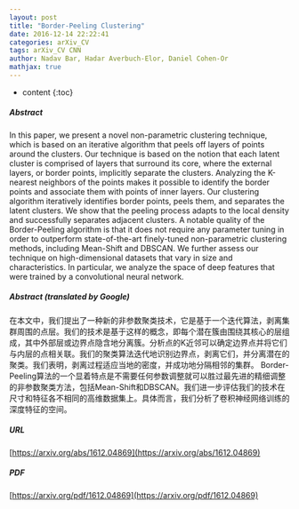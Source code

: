 ```yaml
---
layout: post
title: "Border-Peeling Clustering"
date: 2016-12-14 22:22:41
categories: arXiv_CV
tags: arXiv_CV CNN
author: Nadav Bar, Hadar Averbuch-Elor, Daniel Cohen-Or
mathjax: true
---
```


* content
{:toc}

##### Abstract
In this paper, we present a novel non-parametric clustering technique, which is based on an iterative algorithm that peels off layers of points around the clusters. Our technique is based on the notion that each latent cluster is comprised of layers that surround its core, where the external layers, or border points, implicitly separate the clusters. Analyzing the K-nearest neighbors of the points makes it possible to identify the border points and associate them with points of inner layers. Our clustering algorithm iteratively identifies border points, peels them, and separates the latent clusters. We show that the peeling process adapts to the local density and successfully separates adjacent clusters. A notable quality of the Border-Peeling algorithm is that it does not require any parameter tuning in order to outperform state-of-the-art finely-tuned non-parametric clustering methods, including Mean-Shift and DBSCAN. We further assess our technique on high-dimensional datasets that vary in size and characteristics. In particular, we analyze the space of deep features that were trained by a convolutional neural network.

##### Abstract (translated by Google)
在本文中，我们提出了一种新的非参数聚类技术，它是基于一个迭代算法，剥离集群周围的点层。我们的技术是基于这样的概念，即每个潜在簇由围绕其核心的层组成，其中外部层或边界点隐含地分离簇。分析点的K近邻可以确定边界点并将它们与内层的点相关联。我们的聚类算法迭代地识别边界点，剥离它们，并分离潜在的聚类。我们表明，剥离过程适应当地的密度，并成功地分隔相邻的集群。 Border-Peeling算法的一个显着特点是不需要任何参数调整就可以胜过最先进的精细调整的非参数聚类方法，包括Mean-Shift和DBSCAN。我们进一步评估我们的技术在尺寸和特征各不相同的高维数据集上。具体而言，我们分析了卷积神经网络训练的深度特征的空间。

##### URL
[https://arxiv.org/abs/1612.04869](https://arxiv.org/abs/1612.04869)

##### PDF
[https://arxiv.org/pdf/1612.04869](https://arxiv.org/pdf/1612.04869)

